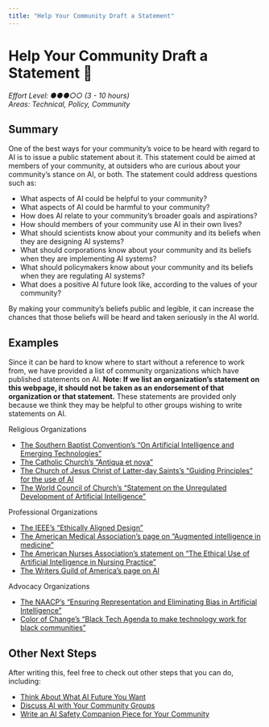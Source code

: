 ```yaml
---
title: "Help Your Community Draft a Statement"
---
```


# Help Your Community Draft a Statement 📝

*Effort Level: ●●●○○ (3 - 10 hours)*  
*Areas: Technical, Policy, Community*

## Summary

One of the best ways for your community’s voice to be heard with regard to AI is to issue a public statement about it. This statement could be aimed at members of your community, at outsiders who are curious about your community’s stance on AI, or both. The statement could address questions such as:

- What aspects of AI could be helpful to your community?
- What aspects of AI could be harmful to your community?
- How does AI relate to your community’s broader goals and aspirations?
- How should members of your community use AI in their own lives?
- What should scientists know about your community and its beliefs when they are designing AI systems?
- What should corporations know about your community and its beliefs when they are implementing AI systems?
- What should policymakers know about your community and its beliefs when they are regulating AI systems?
- What does a positive AI future look like, according to the values of your community?

By making your community’s beliefs public and legible, it can increase the chances that those beliefs will be heard and taken seriously in the AI world.

## Examples

Since it can be hard to know where to start without a reference to work from, we have provided a list of community organizations which have published statements on AI. **Note: If we list an organization’s statement on this webpage, it should not be taken as an endorsement of that organization or that statement.** These statements are provided only because we think they may be helpful to other groups wishing to write statements on AI.

Religious Organizations
- [The Southern Baptist Convention’s “On Artificial Intelligence and Emerging Technologies”](https://www.sbc.net/resource-library/resolutions/on-artificial-intelligence-and-emerging-technologies/)
- [The Catholic Church’s “Antiqua et nova”](https://press.vatican.va/content/salastampa/it/bollettino/pubblico/2025/01/28/0083/01166.html#ing)
- [The Church of Jesus Christ of Latter-day Saints’s “Guiding Principles” for the use of AI](https://newsroom.churchofjesuschrist.org/article/church-jesus-christ-artificial-intelligence)
- [The World Council of Church’s “Statement on the Unregulated Development of Artificial Intelligence”](https://www.oikoumene.org/resources/documents/statement-on-the-unregulated-development-of-artificial-intelligence)

Professional Organizations
- [The IEEE’s “Ethically Aligned Design”](https://standards.ieee.org/wp-content/uploads/import/documents/other/ead_v2.pdf)
- [The American Medical Association’s page on “Augmented intelligence in medicine”](https://www.ama-assn.org/practice-management/digital-health/augmented-intelligence-medicine)
- [The American Nurses Association’s statement on “The Ethical Use of Artificial Intelligence in Nursing Practice”](https://www.nursingworld.org/globalassets/practiceandpolicy/nursing-excellence/ana-position-statements/the-ethical-use-of-artificial-intelligence-in-nursing-practice_bod-approved-12_20_22.pdf)
- [The Writers Guild of America’s page on AI](https://www.wga.org/contracts/know-your-rights/artificial-intelligence)

Advocacy Organizations
- [The NAACP’s “Ensuring Representation and Eliminating Bias in Artificial Intelligence”](https://naacp.org/resources/ensuring-representation-and-eliminating-bias-artificial-intelligence)
- [Color of Change’s “Black Tech Agenda to make technology work for black communities”](https://colorofchange.org/press_release/color-of-change-launches-new-black-tech-agenda-to-make-technology-work-for-black-communities/)

## Other Next Steps

After writing this, feel free to check out other steps that you can do, including:

- [Think About What AI Future You Want](/next-steps/think-about-ai-future)
- [Discuss AI with Your Community Groups](/next-steps/discuss-with-community)
- [Write an AI Safety Companion Piece for Your Community](/next-steps/write-companion-piece)
